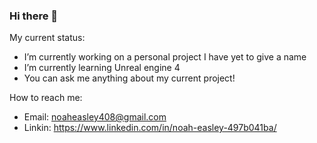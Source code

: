 ### Hi there 👋

My current status:
- I’m currently working on a personal project I have yet to give a name
- I’m currently learning Unreal engine 4
- You can ask me anything about my current project! 

How to reach me: 
- Email: noaheasley408@gmail.com
- Linkin: https://www.linkedin.com/in/noah-easley-497b041ba/
